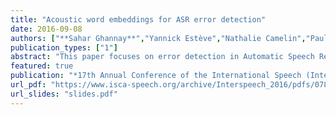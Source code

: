 ```yaml
---
title: "Acoustic word embeddings for ASR error detection"
date: 2016-09-08
authors: ["**Sahar Ghannay**","Yannick Estève","Nathalie Camelin","Paule Deléglise"]
publication_types: ["1"]
abstract: "This paper focuses on error detection in Automatic Speech Recognition (ASR) outputs. A neural network architecture is proposed, which is well suited to handle continuous word rep- resentations, like word embeddings. In a previous study, the authors explored the use of linguistic word embeddings, and more particularly their combination. In this new study, the use of acoustic word embeddings is explored. Acoustic word em- beddings offer the opportunity of an a priori acoustic represen- tation of words that can be compared, in terms of similarity, to an embedded representation of the audio signal. First, we propose an approach to evaluate the intrinsic per- formances of acoustic word embeddings in comparison to orthographic representations in order to capture discriminative phonetic information. Since French language is targeted in experiments, a particular focus is made on homophone words. Then, the use of acoustic word embeddings is evaluated for ASR error detection. The proposed approach gets a classification error rate of 7.94% while the previous state-of-the-art CRF-based approach gets a CER of 8.56% on the outputs of the ASR system which won the ETAPE evaluation campaign on speech recognition of French broadcast news."
featured: true
publication: "*17th Annual Conference of the International Speech (Interspeech 2016)*"
url_pdf: "https://www.isca-speech.org/archive/Interspeech_2016/pdfs/0784.PDF"
url_slides: "slides.pdf"
---
```

